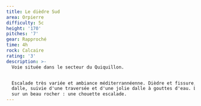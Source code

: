 ```yaml
---
title: Le dièdre Sud
area: Orpierre
difficulty: 5c
height: '170'
pitches: '7'
gear: Rapproché
time: 4h
rock: Calcaire
rating: '3'
description: >-
  Voie située dans le secteur du Quiquillon. 


  Escalade très variée et ambiance méditerrannéenne. Dièdre et fissure, puis
  dalle, suivie d'une traversée et d'une jolie dalle à gouttes d'eau. Le tout
  sur un beau rocher : une chouette escalade.
---
```



